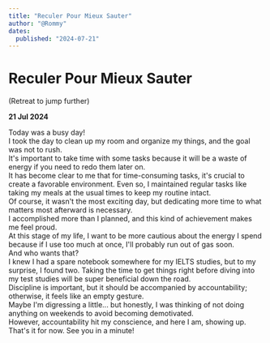 ```yaml
---
title: "Reculer Pour Mieux Sauter"
author: "@Rommy"
dates:
  published: "2024-07-21"
---
```


# Reculer Pour Mieux Sauter
(Retreat to jump further)<br>

**21 Jul 2024**


Today was a busy day!<br>
I took the day to clean up my room and organize my things, and the goal was not to rush.<br>
It's important to take time with some tasks because it will be a waste of energy if you need to redo them later on.<br>
It has become clear to me that for time-consuming tasks, it's crucial to create a favorable environment. Even so, I maintained regular tasks like taking my meals at the usual times to keep my routine intact.<br>
Of course, it wasn't the most exciting day, but dedicating more time to what matters most afterward is necessary.<br>
I accomplished more than I planned, and this kind of achievement makes me feel proud.<br>
At this stage of my life, I want to be more cautious about the energy I spend because if I use too much at once, I'll probably run out of gas soon.<br>
And who wants that?<br>
I knew I had a spare notebook somewhere for my IELTS studies, but to my surprise, I found two. Taking the time to get things right before diving into my test studies will be super beneficial down the road.<br>
Discipline is important, but it should be accompanied by accountability; otherwise, it feels like an empty gesture.<br>
Maybe I'm digressing a little... but honestly, I was thinking of not doing anything on weekends to avoid becoming demotivated.<br>
However, accountability hit my conscience, and here I am, showing up.<br>
That's it for now. See you in a minute!
